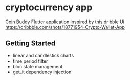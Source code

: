 # cryptocurrency app


Coin Buddy Flutter application inspired by this dribble Ui  https://dribbble.com/shots/18771954-Crypto-Wallet-App
## Getting Started


- linear and candlestick charts
- time period filter
- bloc state management
- get_it dependency injection

